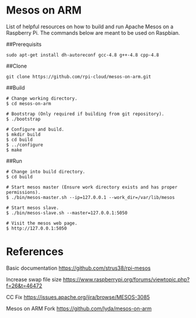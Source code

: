 # Mesos on ARM

List of helpful resources on how to build and run Apache Mesos on a Raspberry Pi. The commands below are meant to be used on Raspbian. 

##Prerequisits
```
sudo apt-get install dh-autoreconf gcc-4.8 g++-4.8 cpp-4.8
```

##Clone
```
git clone https://github.com/rpi-cloud/mesos-on-arm.git
```

##Build
```
# Change working directory.
$ cd mesos-on-arm

# Bootstrap (Only required if building from git repository).
$ ./bootstrap

# Configure and build.
$ mkdir build
$ cd build
$ ../configure
$ make
```

##Run
```
# Change into build directory.
$ cd build

# Start mesos master (Ensure work directory exists and has proper permissions).
$ ./bin/mesos-master.sh --ip=127.0.0.1 --work_dir=/var/lib/mesos

# Start mesos slave.
$ ./bin/mesos-slave.sh --master=127.0.0.1:5050

# Visit the mesos web page.
$ http://127.0.0.1:5050
```

# References

Basic documentation
https://github.com/strus38/rpi-mesos

Increase swap file size
https://www.raspberrypi.org/forums/viewtopic.php?f=26&t=46472

CC Fix
https://issues.apache.org/jira/browse/MESOS-3085

Mesos on ARM Fork
https://github.com/lyda/mesos-on-arm
